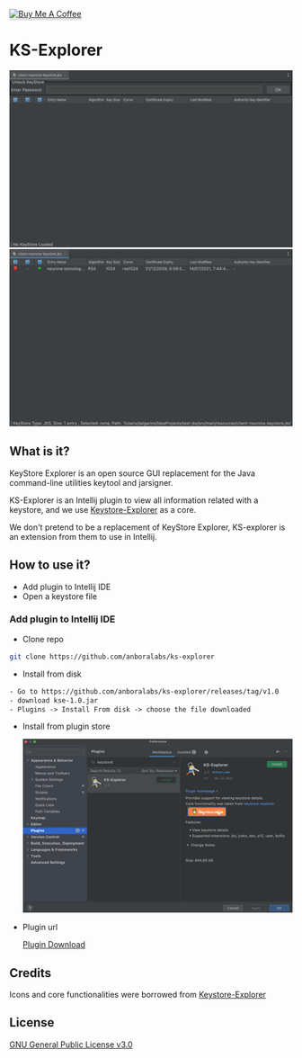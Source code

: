 <a href="https://www.buymeacoffee.com/dalgarins" target="_blank"><img src="https://www.buymeacoffee.com/assets/img/custom_images/orange_img.png" alt="Buy Me A Coffee" style="height: 41px !important;width: 174px !important;box-shadow: 0px 3px 2px 0px rgba(190, 190, 190, 0.5) !important;-webkit-box-shadow: 0px 3px 2px 0px rgba(190, 190, 190, 0.5) !important;" ></a>

# KS-Explorer

![Locked-ks](/images/key_store_explorer_1.png)
![Unlocked-ks](/images/key_store_explorer_2.png)

## What is it?

KeyStore Explorer is an open source GUI replacement for the Java command-line utilities keytool and jarsigner.

KS-Explorer is an Intellij plugin to view all information related with a keystore, 
and we use <a href="https://keystore-explorer.org" title="keystore-explorer">Keystore-Explorer</a> as a core.

We don't pretend to be a replacement of KeyStore Explorer, KS-explorer is an extension from them to use in Intellij.

## How to use it?

- Add plugin to Intellij IDE
- Open a keystore file

### Add plugin to Intellij IDE

- Clone repo

```sh
git clone https://github.com/anboralabs/ks-explorer
```

- Install from disk

```
- Go to https://github.com/anboralabs/ks-explorer/releases/tag/v1.0
- download kse-1.0.jar
- Plugins -> Install From disk -> choose the file downloaded
```

- Install from plugin store

  ![Market Place](/images/marketplace.png)

- Plugin url

  [Plugin Download](https://plugins.jetbrains.com/plugin/18286-ks-explorer)

## Credits

<div>Icons and core functionalities were borrowed from <a href="https://keystore-explorer.org" title="keystore-explorer">Keystore-Explorer</a> </div>

## License

[GNU General Public License v3.0](https://github.com/anboralabs/ks-explorer/blob/master/LICENSE)